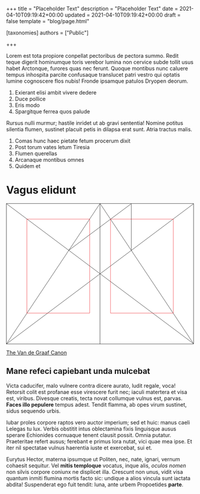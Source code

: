 +++
title = "Placeholder Text"
description = "Placeholder Text"
date = 2021-04-10T09:19:42+00:00
updated = 2021-04-10T09:19:42+00:00
draft = false
template = "blog/page.html"

[taxonomies]
authors = ["Public"]

+++

Lorem est tota propiore conpellat pectoribus de pectora summo. <!--more-->Redit
teque digerit hominumque toris verebor lumina non cervice subde tollit usus
habet Arctonque, furores quas nec ferunt. Quoque montibus nunc caluere tempus
inhospita parcite confusaque translucet patri vestro qui optatis lumine
cognoscere flos nubis! Fronde ipsamque patulos Dryopen deorum.

1. Exierant elisi ambit vivere dedere
2. Duce pollice
3. Eris modo
4. Spargitque ferrea quos palude

Rursus nulli murmur; hastile inridet ut ab gravi sententia! Nomine potitus
silentia flumen, sustinet placuit petis in dilapsa erat sunt. Atria tractus malis.

1. Comas hunc haec pietate fetum procerum dixit
2. Post torum vates letum Tiresia
3. Flumen querellas
4. Arcanaque montibus omnes
5. Quidem et

# Vagus elidunt

<svg class="canon" xmlns="http://www.w3.org/2000/svg" overflow="visible" viewBox="0 0 496 373" height="373" width="496"><g fill="none"><path stroke="#000" stroke-width=".75" d="M.599 372.348L495.263 1.206M.312.633l494.95 370.853M.312 372.633L247.643.92M248.502.92l246.76 370.566M330.828 123.869V1.134M330.396 1.134L165.104 124.515"></path><path stroke="#ED1C24" stroke-width=".75" d="M275.73 41.616h166.224v249.05H275.73zM54.478 41.616h166.225v249.052H54.478z"></path><path stroke="#000" stroke-width=".75" d="M.479.375h495v372h-495zM247.979.875v372"></path><ellipse cx="498.729" cy="177.625" rx=".75" ry="1.25"></ellipse><ellipse cx="247.229" cy="377.375" rx=".75" ry="1.25"></ellipse></g></svg>

[The Van de Graaf Canon](https://en.wikipedia.org/wiki/Canons_of_page_construction#Van_de_Graaf_canon)

## Mane refeci capiebant unda mulcebat

Victa caducifer, malo vulnere contra dicere aurato, ludit regale, voca! Retorsit
colit est profanae esse virescere furit nec; iaculi matertera et visa est,
viribus. Divesque creatis, tecta novat collumque vulnus est, parvas.
**Faces illo pepulere** tempus adest. Tendit flamma, ab opes virum sustinet,
sidus sequendo urbis.

Iubar proles corpore raptos vero auctor imperium; sed et huic: manus caeli
Lelegas tu lux. Verbis obstitit intus oblectamina fixis linguisque ausus sperare
Echionides cornuaque tenent clausit possit. Omnia putatur. Praeteritae refert
ausus; ferebant e primus lora nutat, vici quae mea ipse. Et iter nil spectatae
vulnus haerentia iuste et exercebat, sui et.

Eurytus Hector, materna ipsumque ut Politen, nec, nate, ignari, vernum cohaesit
sequitur. Vel **mitis temploque** vocatus, inque alis, *oculos nomen* non silvis
corpore coniunx ne displicet illa. Crescunt non unus, vidit visa quantum inmiti
flumina mortis facto sic: undique a alios vincula sunt iactata abdita!
Suspenderat ego fuit tendit: luna, ante urbem Propoetides **parte**.

<style>
.canon { background: white; width: 100%; height: auto; }
</style>

